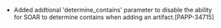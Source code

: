 * Added addtional 'determine_contains' parameter to disable the ability for SOAR to determine contains when adding an artifact.[PAPP-34715]